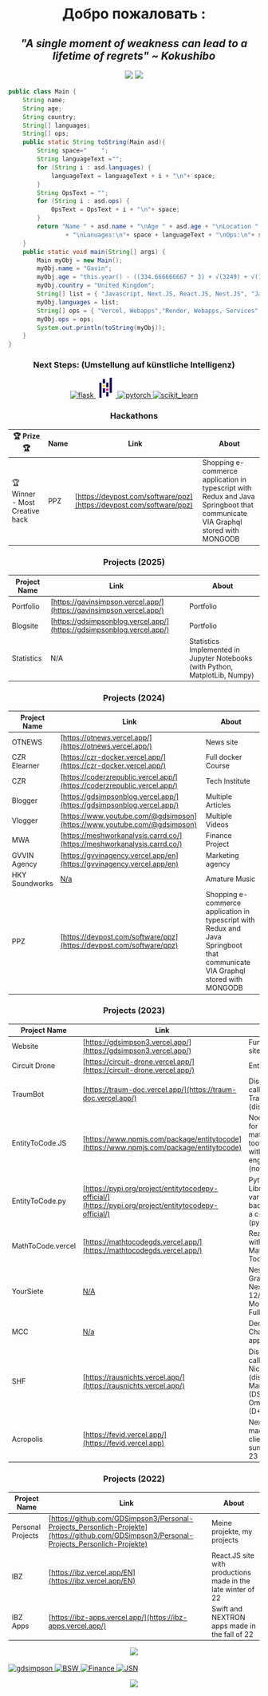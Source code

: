 <h1 align="center">Добро пожаловать :</h1>
<!-- <h8>i love my mum</h8> -->

<h2 align="center"><i>"A single moment of weakness can lead to a lifetime of regrets" ~ Kokushibo</i></h2>


<p align='center'>



<img src="http://github-profile-summary-cards.vercel.app/api/cards/profile-details?username=GDSimpson3&theme=dark">
<img src="http://github-profile-summary-cards.vercel.app/api/cards/stats?username=gdsimpson3&theme=highcontrast">
</p>

```java
public class Main {
    String name;
    String age;
    String country;
    String[] languages;
    String[] ops;
    public static String toString(Main asd){
        String space="    ";
        String languageText ="";
        for (String i : asd.languages) {
            languageText = languageText + i + "\n"+ space;
        }
        String OpsText = "";
        for (String i : asd.ops) {
            OpsText = OpsText + i + "\n"+ space;
        }
        return "Name " + asd.name + "\nAge " + asd.age + "\nLocation " + asd.country
                + "\nLanuages:\n"+ space + languageText + "\nOps:\n"+ space + OpsText;
    }
    public static void main(String[] args) {
        Main myObj = new Main();
        myObj.name = "Gavin";
        myObj.age = "this.year() - ((334.666666667 * 3) + √(3249) + √(1024) + 915)";
        myObj.country = "United Kingdom";
        String[] list = { "Javascript, Next.JS, React.JS, Nest.JS", "Java, Spring, LibGdx", "Python, Django, Numpy, ML", "Groovy","C++, Node-gyp, Pybind11, Cmake","R","C, Cmake, Meson","C#, MAUI, Console app, WEB","Lua, NVCHAD","PHP" };
        myObj.languages = list;
        String[] ops = { "Vercel, Webapps","Render, Webapps, Services", "Railway.up, Webapps","Docker, Helm, K8s (GCP)","Jenkins, Brew, Docker","Ubuntu, 20.04, 18.10, Kali, OpenSUSE, RHAT, AntiX, Ubuntu Server 15.04,","DB, MongoDB, Mysql, Mysql Docker","Bash, VB, Shell","GCP, K8s","Azure, AD"};
        myObj.ops = ops;
        System.out.println(toString(myObj));
    }
}
```



 
<h3 align="center">Next Steps: (Umstellung auf künstliche Intelligenz)</h3>
<p align="center"> 
 <a href="https://flask.palletsprojects.com/" target="_blank" rel="noreferrer"> 
  <img src="https://www.vectorlogo.zone/logos/pocoo_flask/pocoo_flask-icon.svg" alt="flask" width="40" height="40"/> </a>
 <a href="https://pandas.pydata.org/" target="_blank" rel="noreferrer"> 
  <img src="https://raw.githubusercontent.com/devicons/devicon/2ae2a900d2f041da66e950e4d48052658d850630/icons/pandas/pandas-original.svg" alt="pandas" width="40" height="40"/> </a> 
<a href="https://pytorch.org/" target="_blank" rel="noreferrer"> 
  <img src="https://www.vectorlogo.zone/logos/pytorch/pytorch-icon.svg" alt="pytorch" width="40" height="40"/> </a> 
<a href="https://scikit-learn.org/" target="_blank" rel="noreferrer"> 
   <img src="https://upload.wikimedia.org/wikipedia/commons/0/05/Scikit_learn_logo_small.svg" alt="scikit_learn" width="40" height="40"/> </a> </p>




<h3 align='center'>Hackathons</h3>

| 🏆 Prize 🏆 | Name | Link | About |
| ------------- | ------------- | ------------- | ------------- |
| 🏆 Winner - Most Creative hack | PPZ | [https://devpost.com/software/ppz](https://devpost.com/software/ppz)  | Shopping e-commerce application in typescript with Redux and Java Springboot that communicate VIA Graphql stored with MONGODB  |

<h3 align='center'>Projects (2025)</h3>

| Project Name  | Link | About |
| ------------- | ------------- | ------------- |
| Portfolio  | [https://gavinsimpson.vercel.app/](https://gavinsimpson.vercel.app/)  | Portfolio |
| Blogsite  | [https://gdsimpsonblog.vercel.app/](https://gdsimpsonblog.vercel.app/)  | Portfolio |
| Statistics  | N/A  | Statistics Implemented in Jupyter Notebooks (with Python, MatplotLib, Numpy) |

<h3 align='center'>Projects (2024)</h3>


| Project Name  | Link | About |
| ------------- | ------------- | ------------- |
| OTNEWS  | [https://otnews.vercel.app/](https://otnews.vercel.app/)  | News site  |
| CZR Elearner  | [https://czr-docker.vercel.app/](https://czr-docker.vercel.app/)  | Full docker Course  |
| CZR  | [https://coderzrepublic.vercel.app/](https://coderzrepublic.vercel.app/)  | Tech Institute  |
| Blogger  | [https://gdsimpsonblog.vercel.app/](https://gdsimpsonblog.vercel.app/)  | Multiple Articles |
| Vlogger  | [https://www.youtube.com/@gdsimpson](https://www.youtube.com/@gdsimpson)  | Multiple Videos |
| MWA  | [https://meshworkanalysis.carrd.co/](https://meshworkanalysis.carrd.co/)  | Finance Project  |
| GVVIN Agency  | [https://gvvinagency.vercel.app/en](https://gvvinagency.vercel.app/en)  | Marketing agency  |
| HKY Soundworks  | [N/a]()  | Amature Music  |
| PPZ | [https://devpost.com/software/ppz](https://devpost.com/software/ppz)  | Shopping e-commerce application in typescript with Redux and Java Springboot that communicate VIA Graphql stored with MONGODB  |




<h3 align='center'>Projects (2023)</h3>

| Project Name  | Link | About |
| ------------- | ------------- | ------------- |
| Website  | [https://gdsimpson3.vercel.app/](https://gdsimpson3.vercel.app/)  | Fun NextJS site  |
| Circuit Drone  | [https://circuit-drone.vercel.app/](https://circuit-drone.vercel.app/)  | Enterprise  |
| TraumBot  | [https://traum-doc.vercel.app/](https://traum-doc.vercel.app/)  | Discord Bots called Traum.JS (discord.JS)  |
| EntityToCode.JS  | [https://www.npmjs.com/package/entitytocode](https://www.npmjs.com/package/entitytocode)  | Node Library for mathmatical tools backed with a c++ engine (node-gyp)  |
| EntityToCode.py  | [https://pypi.org/project/entitytocodepy-official/](https://pypi.org/project/entitytocodepy-official/)  | Python Library for various tools backed with a c++ engine (pybind11)  |
| MathToCode.vercel  | [https://mathtocodegds.vercel.app/](https://mathtocodegds.vercel.app/)  | React.JS site with Mathematical Tools  |
| YourSiete | [N/A](https://gdsimpson3.vercel.app/)  | Nest.JS, GraphQL, Next.JS 12/TS and MongoDB Fullstack  |
| MCC  | [N/a]()  | Decentralised Chat application |
| SHF  | [https://rausnichts.vercel.app/](https://rausnichts.vercel.app/)  | Discord Bots called Raus Nichs.JS (discord.JS), Mankey.CS (DSharp) and Omanyte.cc (D++)  |
| Acropolis  | [https://fevid.vercel.app/](https://fevid.vercel.app)  | NextJS sites made for clients in the summmer of 23 (CLOSED)  |


<h3 align='center'>Projects (2022)</h3>


| Project Name  | Link | About |
| ------------- | ------------- | ------------- |
| Personal Projects  | [https://github.com/GDSimpson3/Personal-Projects_Personlich-Projekte](https://github.com/GDSimpson3/Personal-Projects_Personlich-Projekte)  | Meine projekte, my projects |
| IBZ  | [https://ibz.vercel.app/EN](https://ibz.vercel.app/EN)  | React.JS site with productions made in the late winter of 22  |
| IBZ Apps  | [https://ibz-apps.vercel.app/](https://ibz-apps.vercel.app/)  | Swift and NEXTRON apps made in the fall of 22 |




<p align="center">
  <img src= "https://media3.giphy.com/media/v1.Y2lkPTc5MGI3NjExMDUyNTIyOGNmNGJiZTM5ZjEyMTI5M2EzN2EzMWRkMTkzNDk1YWE5OCZlcD12MV9pbnRlcm5hbF9naWZzX2dpZklkJmN0PWc/E1uxqv33FmpQE0UlaZ/giphy.gif">
</p>
<a href="https://github.com/GDSimpson3" target="_blank" rel="noreferrer"> <img src="https://avatars.githubusercontent.com/u/103830594?v=4" alt="gdsimpson" width="40" height="40"/> </a>
<a href="https://github.com/BSW-G-D-iph6" target="_blank" rel="noreferrer"> <img src="https://avatars.githubusercontent.com/u/132499310?v=4" alt="BSW" width="40" height="40"/> </a>
<a href="https://github.com/gdsimpson" target="_blank" rel="noreferrer"> <img src="https://avatars.githubusercontent.com/u/215128467?v=4" alt="Finance" width="40" height="40"/> </a>
<a href="https://github.com/Jgsimpgjgson15" target="_blank" rel="noreferrer"> <img src="https://avatars.githubusercontent.com/u/147947456?v=4" alt="JSN"/> </a>


<p align='center'>
<img src="https://komarev.com/ghpvc/?username=gdsimpson3&label=PROFILE+VIEWS&style=for-the-badge&color=brightgreen">
</p>
